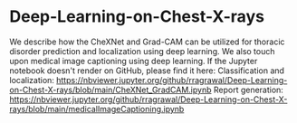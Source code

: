 # Deep-Learning-on-Chest-X-rays
We describe how the CheXNet and Grad-CAM can be utilized for thoracic disorder prediction and localization using deep learning. We also touch upon medical image captioning using deep learning. 
If the Jupyter notebook doesn't render on GitHub, please find it here:
Classification and localization: https://nbviewer.jupyter.org/github/rragrawal/Deep-Learning-on-Chest-X-rays/blob/main/CheXNet_GradCAM.ipynb
Report generation: https://nbviewer.jupyter.org/github/rragrawal/Deep-Learning-on-Chest-X-rays/blob/main/medicalImageCaptioning.ipynb
